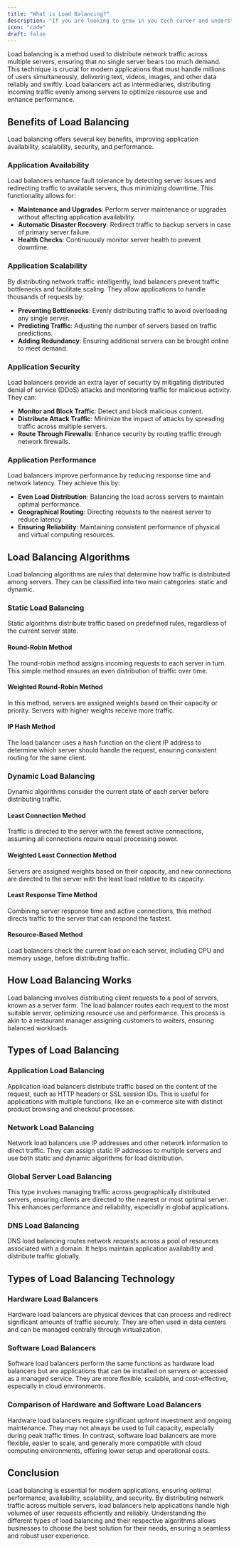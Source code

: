 ```yaml
---
title: "What is Load Balancing?"
description: "If you are looking to grow in you tech career and understand system design indepth, this guide is for you."
icon: "code"
draft: false
---
```


Load balancing is a method used to distribute network traffic across multiple servers, ensuring that no single server bears too much demand. This technique is crucial for modern applications that must handle millions of users simultaneously, delivering text, videos, images, and other data reliably and swiftly. Load balancers act as intermediaries, distributing incoming traffic evenly among servers to optimize resource use and enhance performance.

## Benefits of Load Balancing

Load balancing offers several key benefits, improving application availability, scalability, security, and performance.

### Application Availability

Load balancers enhance fault tolerance by detecting server issues and redirecting traffic to available servers, thus minimizing downtime. This functionality allows for:

- **Maintenance and Upgrades**: Perform server maintenance or upgrades without affecting application availability.
- **Automatic Disaster Recovery**: Redirect traffic to backup servers in case of primary server failure.
- **Health Checks**: Continuously monitor server health to prevent downtime.

### Application Scalability

By distributing network traffic intelligently, load balancers prevent traffic bottlenecks and facilitate scaling. They allow applications to handle thousands of requests by:

- **Preventing Bottlenecks**: Evenly distributing traffic to avoid overloading any single server.
- **Predicting Traffic**: Adjusting the number of servers based on traffic predictions.
- **Adding Redundancy**: Ensuring additional servers can be brought online to meet demand.

### Application Security

Load balancers provide an extra layer of security by mitigating distributed denial of service (DDoS) attacks and monitoring traffic for malicious activity. They can:

- **Monitor and Block Traffic**: Detect and block malicious content.
- **Distribute Attack Traffic**: Minimize the impact of attacks by spreading traffic across multiple servers.
- **Route Through Firewalls**: Enhance security by routing traffic through network firewalls.

### Application Performance

Load balancers improve performance by reducing response time and network latency. They achieve this by:

- **Even Load Distribution**: Balancing the load across servers to maintain optimal performance.
- **Geographical Routing**: Directing requests to the nearest server to reduce latency.
- **Ensuring Reliability**: Maintaining consistent performance of physical and virtual computing resources.

## Load Balancing Algorithms

Load balancing algorithms are rules that determine how traffic is distributed among servers. They can be classified into two main categories: static and dynamic.

### Static Load Balancing

Static algorithms distribute traffic based on predefined rules, regardless of the current server state.

#### Round-Robin Method

The round-robin method assigns incoming requests to each server in turn. This simple method ensures an even distribution of traffic over time.

#### Weighted Round-Robin Method

In this method, servers are assigned weights based on their capacity or priority. Servers with higher weights receive more traffic.

#### IP Hash Method

The load balancer uses a hash function on the client IP address to determine which server should handle the request, ensuring consistent routing for the same client.

### Dynamic Load Balancing

Dynamic algorithms consider the current state of each server before distributing traffic.

#### Least Connection Method

Traffic is directed to the server with the fewest active connections, assuming all connections require equal processing power.

#### Weighted Least Connection Method

Servers are assigned weights based on their capacity, and new connections are directed to the server with the least load relative to its capacity.

#### Least Response Time Method

Combining server response time and active connections, this method directs traffic to the server that can respond the fastest.

#### Resource-Based Method

Load balancers check the current load on each server, including CPU and memory usage, before distributing traffic.

## How Load Balancing Works

Load balancing involves distributing client requests to a pool of servers, known as a server farm. The load balancer routes each request to the most suitable server, optimizing resource use and performance. This process is akin to a restaurant manager assigning customers to waiters, ensuring balanced workloads.

## Types of Load Balancing

### Application Load Balancing

Application load balancers distribute traffic based on the content of the request, such as HTTP headers or SSL session IDs. This is useful for applications with multiple functions, like an e-commerce site with distinct product browsing and checkout processes.

### Network Load Balancing

Network load balancers use IP addresses and other network information to direct traffic. They can assign static IP addresses to multiple servers and use both static and dynamic algorithms for load distribution.

### Global Server Load Balancing

This type involves managing traffic across geographically distributed servers, ensuring clients are directed to the nearest or most optimal server. This enhances performance and reliability, especially in global applications.

### DNS Load Balancing

DNS load balancing routes network requests across a pool of resources associated with a domain. It helps maintain application availability and distribute traffic globally.

## Types of Load Balancing Technology

### Hardware Load Balancers

Hardware load balancers are physical devices that can process and redirect significant amounts of traffic securely. They are often used in data centers and can be managed centrally through virtualization.

### Software Load Balancers

Software load balancers perform the same functions as hardware load balancers but are applications that can be installed on servers or accessed as a managed service. They are more flexible, scalable, and cost-effective, especially in cloud environments.

### Comparison of Hardware and Software Load Balancers

Hardware load balancers require significant upfront investment and ongoing maintenance. They may not always be used to full capacity, especially during peak traffic times. In contrast, software load balancers are more flexible, easier to scale, and generally more compatible with cloud computing environments, offering lower setup and operational costs.

## Conclusion

Load balancing is essential for modern applications, ensuring optimal performance, availability, scalability, and security. By distributing network traffic across multiple servers, load balancers help applications handle high volumes of user requests efficiently and reliably. Understanding the different types of load balancing and their respective algorithms allows businesses to choose the best solution for their needs, ensuring a seamless and robust user experience.